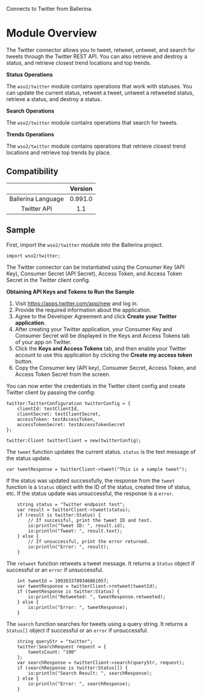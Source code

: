 Connects to Twitter from Ballerina. 

# Module Overview

The Twitter connector allows you to tweet, retweet, untweet, and search for tweets through the Twitter REST API.
You can also retrieve and destroy a status, and retrieve closest trend locations and top trends.

**Status Operations**

The `wso2/twitter` module contains operations that work with statuses. You can update the current status, retweet a tweet, 
untweet a retweeted status, retrieve a status, and destroy a status.

**Search Operations**

The `wso2/twitter` module contains operations that search for tweets. 

**Trends Operations**

The `wso2/twitter` module contains operations that retrieve closest trend locations and retrieve top trends by place.


## Compatibility
|                    |    Version     |  
|:------------------:|:--------------:|
| Ballerina Language |   0.991.0      |
| Twitter API        |   1.1          |


## Sample

First, import the `wso2/twitter` module into the Ballerina project.

```ballerina
import wso2/twitter;
```
    
The Twitter connector can be instantiated using the Consumer Key (API Key), Consumer Secret (API Secret), Access Token, 
and Access Token Secret in the Twitter client config.

**Obtaining API Keys and Tokens to Run the Sample**

1. Visit https://apps.twitter.com/app/new and log in.
2. Provide the required information about the application.
3. Agree to the Developer Agreement and click **Create your Twitter application**.
4. After creating your Twitter application, your Consumer Key and Consumer Secret will be displayed in the Keys and Access Tokens tab of your app on Twitter.
5. Click the **Keys and Access Tokens** tab, and then enable your Twitter account to use this application by clicking the **Create my access token** button.
6. Copy the Consumer key (API key), Consumer Secret, Access Token, and Access Token Secret from the screen.


You can now enter the credentials in the Twitter client config and create Twitter client by passing the config:
```ballerina
twitter:TwitterConfiguration twitterConfig = {
    clientId: testClientId,
    clientSecret: testClientSecret,
    accessToken: testAccessToken,
    accessTokenSecret: testAccessTokenSecret
};

twitter:Client twitterClient = new(twitterConfig);
```

The `tweet` function updates the current status. `status` is the text message of the status update.

   `var tweetResponse = twitterClient->tweet("This is a sample tweet");`
   
If the status was updated successfully, the response from the `tweet` function is a `Status` object with the ID of the status, created time of status, etc. If the status update was unsuccessful, the response is a `error`.

```ballerina
    string status = "Twitter endpoint test";
    var result = twitterClient->tweet(status);
    if (result is twitter:Status) {
        // If successful, print the tweet ID and text.
        io:println("Tweet ID: ", result.id);
        io:println("Tweet: ", result.text);
    } else {
        // If unsuccessful, print the error returned.
        io:println("Error: ", result);
    }
```

The `retweet` function retweets a tweet message. It returns a `Status` object if successful or an `error` if unsuccessful.

```ballerina
    int tweetId = 1093833789346861057;
    var tweetResponse = twitterClient->retweet(tweetId);
    if (tweetResponse is twitter:Status) {
        io:println("Retweeted: ", tweetResponse.retweeted);
    } else {
        io:println("Error: ", tweetResponse);
    }
```

The `search` function searches for tweets using a query string. It returns a `Status[]` object if successful or an `error` if unsuccessful.

```ballerina
    string queryStr = "twitter";
    twitter:SearchRequest request = {
        tweetsCount: "100"
    };
    var searchResponse = twitterClient->search(queryStr, request);
    if (searchResponse is twitter:Status[]) {
        io:println("Search Result: ", searchResponse);
    } else {
        io:println("Error: ", searchResponse);
    }
```

